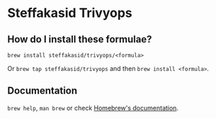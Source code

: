 # Steffakasid Trivyops

## How do I install these formulae?

`brew install steffakasid/trivyops/<formula>`

Or `brew tap steffakasid/trivyops` and then `brew install <formula>`.

## Documentation

`brew help`, `man brew` or check [Homebrew's documentation](https://docs.brew.sh).
